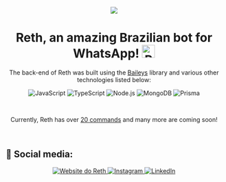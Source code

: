 <p align="center">
<img src="https://i.imgur.com/o3m08rE.png">
</p>

<h1 align="center">
  Reth, an amazing Brazilian bot for WhatsApp! 
  <img src="https://i.imgur.com/LcmsGjI.png" width="30" height="30" alt="Reth skull" />
</h1>

<p align="center">The back-end of Reth was built using the <a href="https://github.com/WhiskeySockets/Baileys">Baileys</a> library and various other technologies listed below:</p>

<p align="center">
  <img src="https://img.shields.io/badge/-JavaScript-000?style=for-the-badge&logo=javascript&logoColor=11d852" alt="JavaScript" />
  <img src="https://img.shields.io/badge/-TypeScript-000?style=for-the-badge&logo=typescript&logoColor=11d852" alt="TypeScript" />
  <img src="https://img.shields.io/badge/-Node.js-000?style=for-the-badge&logo=node.js&logoColor=11d852" alt="Node.js" />
  <img src="https://img.shields.io/badge/-MongoDB-000?style=for-the-badge&logo=mongodb&logoColor=11d852" alt="MongoDB" />
   <img src="https://img.shields.io/badge/-Prisma-000?style=for-the-badge&logo=prisma&logoColor=11d852" alt="Prisma" />
  </p>
<br>
<p align="center">Currently, Reth has over <a href="https://rethbot.website/commands">20 commands</a> and many more are coming soon!</p>

<br>

<h2>👥 Social media:</h2>

<p align="center">
  <a href="https://rethbot.website"
    ><img src="https://img.shields.io/badge/-Website-000?style=for-the-badge&logo=probot&logoColor=11d852" alt="Website do Reth"
  />
  <a href="https://www.instagram.com/fxliperibeiro"
    ><img src="https://img.shields.io/badge/-Instagram-000?style=for-the-badge&logo=instagram&logoColor=11d852" alt="Instagram"
  />
 <a href="https://linkedin.com/in/fxliperibeiro"
    ><img src="https://img.shields.io/badge/-LinkedIn-000?style=for-the-badge&logo=linkedin&logoColor=11d852" alt="LinkedIn"
  />
</p>
